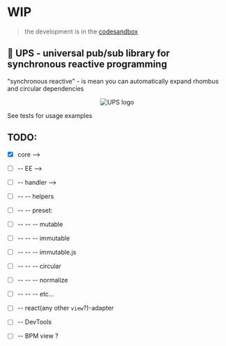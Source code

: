 # WIP

> the development is in the [codesandbox](https://codesandbox.io/s/vqw2p9xmml)

## 🔋 UPS - universal pub/sub library  for synchronous reactive programming

"synchronous reactive" - is mean you can automatically expand rhombus and circular dependencies

<div align="center"><img src="https://emojipedia-us.s3.dualstack.us-west-1.amazonaws.com/thumbs/160/mozilla/36/battery_1f50b.png" alt="UPS logo" align="center"></div>

See tests for usage examples

## TODO: 

- [x] core -->

- [ ] -- EE -->

- [ ] -- handler -->

- [ ] -- -- helpers

- [ ] -- -- preset:

- [ ] -- -- -- mutable

- [ ] -- -- -- immutable

- [ ] -- -- -- immutable.js

- [ ] -- -- -- circular

- [ ] -- -- -- normalize

- [ ] -- -- -- etc...

- [ ] -- react(any other `view`?)-adapter

- [ ] -- DevTools

- [ ] -- BPM view ?

